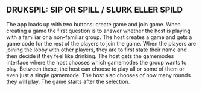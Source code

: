 ## DRUKSPIL: SIP OR SPILL / SLURK ELLER SPILD

The app loads up with two buttons: create game and join game. When creating a game the first question is to answer whether the host is playing with a familiar or a non-familiar group. The host creates a game and gets a game code for the rest of the players to join the game. When the players are joining the lobby with other players, they are to first state their name and then decide if they feel like drinking. The host gets the gamemodes interface where the host chooses which gamemodes the group wants to play. Between these, the host can choose to play all or some of them or even just a single gamemode. The host also chooses of how many rounds they will play. The game starts after the selection. 
